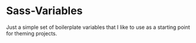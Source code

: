 # Sass-Variables
Just a simple set of boilerplate variables that I like to use as a starting point for theming projects.
